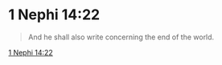 # 1 Nephi 14:22

> And he shall also write concerning the end of the world.

[1 Nephi 14:22](https://www.churchofjesuschrist.org/study/scriptures/bofm/1-ne/14?lang=eng&id=p22#p22)


